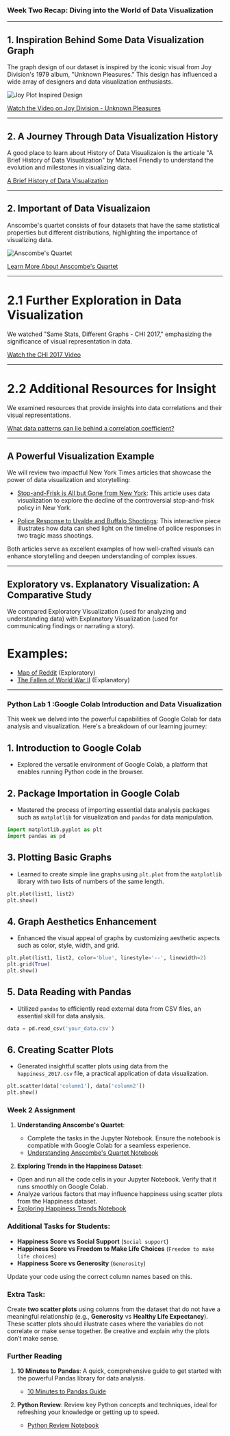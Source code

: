 ### Week Two Recap: Diving into the World of Data Visualization

---

## 1. Inspiration Behind Some Data Visualization Graph
The graph design of our dataset is inspired by the iconic visual from Joy Division's 1979 album, "Unknown Pleasures." This design has influenced a wide array of designers and data visualization enthusiasts.

![Joy Plot Inspired Design](media/joy-plot%201.jpg)


[Watch the Video on Joy Division - Unknown Pleasures](https://www.youtube.com/embed/oo7lt0lLOvg?start=436&amp;feature=oembed)

---

## 2. A Journey Through Data Visualization History
A good place to learn about History of Data Visualizaion is the articale  "A Brief History of Data Visualization" by Michael Friendly to understand the evolution and milestones in visualizing data.

[A Brief History of Data Visualization](A_Brief_History_of_Data_Visualization-2.pdf)

---

## 2. Important of Data Visualizaion
Anscombe's quartet consists of four datasets that have the same statistical properties but different distributions, highlighting the importance of visualizing data.

![Anscombe's Quartet](media/2560px-Anscombe's_quartet_3.svg.png)

[Learn More About Anscombe's Quartet](https://en.wikipedia.org/wiki/Anscombe%27s_quartet)

---

# 2.1 Further Exploration in Data Visualization
We watched "Same Stats, Different Graphs - CHI 2017," emphasizing the significance of visual representation in data.

[Watch the CHI 2017 Video](https://www.youtube.com/embed/DbJyPELmhJc?feature=oembed)

---

# 2.2 Additional Resources for Insight
 We examined resources that provide insights into data correlations and their visual representations.

[What data patterns can lie behind a correlation coefficient?](what-correlations-look-like.pdf)


---

## A Powerful Visualization Example

 We will review two impactful New York Times articles that showcase the power of data visualization and storytelling:

   - [Stop-and-Frisk is All but Gone from New York](https://www.nytimes.com/interactive/2014/09/19/nyregion/stop-and-frisk-is-all-but-gone-from-new-york.html?_r=0): This article uses data visualization to explore the decline of the controversial stop-and-frisk policy in New York.
   
   - [Police Response to Uvalde and Buffalo Shootings](https://www.nytimes.com/interactive/2022/06/22/us/shootings-police-response-uvalde-buffalo.html): This interactive piece illustrates how data can shed light on the timeline of police responses in two tragic mass shootings.

Both articles serve as excellent examples of how well-crafted visuals can enhance storytelling and deepen understanding of complex issues.

---

## Exploratory vs. Explanatory Visualization: A Comparative Study
We compared Exploratory Visualization (used for analyzing and understanding data) with Explanatory Visualization (used for communicating findings or narrating a story).

# Examples:
- [Map of Reddit](https://anvaka.github.io/map-of-reddit/?x=19992.255291973044&y=21168.629572051443&z=6703.234703310886&v=2) (Exploratory)
- [The Fallen of World War II](http://www.fallen.io/ww2/) (Explanatory)




---

### Python Lab 1 :Google Colab Introduction and Data Visualization



This week we delved into the powerful capabilities of Google Colab for data analysis and visualization. Here's a breakdown of our learning journey:

## 1. Introduction to Google Colab
   - Explored the versatile environment of Google Colab, a platform that enables running Python code in the browser.

## 2. Package Importation in Google Colab
   - Mastered the process of importing essential data analysis packages such as `matplotlib` for visualization and `pandas` for data manipulation.
   ```python
   import matplotlib.pyplot as plt
   import pandas as pd
   ```

## 3. Plotting Basic Graphs
   - Learned to create simple line graphs using `plt.plot` from the `matplotlib` library with two lists of numbers of the same length.
   ```python
   plt.plot(list1, list2)
   plt.show()
   ```

## 4. Graph Aesthetics Enhancement
   - Enhanced the visual appeal of graphs by customizing aesthetic aspects such as color, style, width, and grid.
   ```python
   plt.plot(list1, list2, color='blue', linestyle='--', linewidth=2)
   plt.grid(True)
   plt.show()
   ```

## 5. Data Reading with Pandas
   - Utilized `pandas` to efficiently read external data from CSV files, an essential skill for data analysis.
   ```python
   data = pd.read_csv('your_data.csv')
   ```

## 6. Creating Scatter Plots
   - Generated insightful scatter plots using data from the `happiness_2017.csv` file, a practical application of data visualization.
   ```python
   plt.scatter(data['column1'], data['column2'])
   plt.show()
   ```


### Week 2 Assignment

1. **Understanding Anscombe's Quartet**:
   - Complete the tasks in the Jupyter Notebook. Ensure the notebook is compatible with Google Colab for a seamless experience.
   - [Understanding Anscombe's Quartet Notebook](Week2_Python_HW_Anscombe's_Quartet.ipynb)

2. **Exploring Trends in the Happiness Dataset**:
- Open and run all the code cells in your Jupyter Notebook. Verify that it runs smoothly on Google Colab.
- Analyze various factors that may influence happiness using scatter plots from the Happiness dataset.
- [Exploring Happiness Trends Notebook](week2_Python_in_class_work.ipynb)

### Additional Tasks for Students:
- **Happiness Score vs Social Support** (`Social support`)
- **Happiness Score vs Freedom to Make Life Choices** (`Freedom to make life choices`)
- **Happiness Score vs Generosity** (`Generosity`)

Update your code using the correct column names based on this.

### Extra Task:
Create **two scatter plots** using columns from the dataset that do not have a meaningful relationship (e.g., **Generosity** vs **Healthy Life Expectancy**). These scatter plots should illustrate cases where the variables do not correlate or make sense together. Be creative and explain why the plots don’t make sense.

  
### Further Reading

1. **10 Minutes to Pandas**: A quick, comprehensive guide to get started with the powerful Pandas library for data analysis.
   - [10 Minutes to Pandas Guide](https://pandas.pydata.org/docs/user_guide/10min.html)

2. **Python Review**: Review key Python concepts and techniques, ideal for refreshing your knowledge or getting up to speed.
   - [Python Review Notebook](lab01supp-python_review.ipynb)



